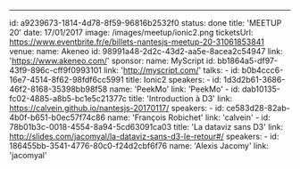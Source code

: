 ---

id: a9239673-1814-4d78-8f59-96816b2532f0
status: done
title: 'MEETUP 20'
date: 17/01/2017
image: /images/meetup/ionic2.png
ticketsUrl: https://www.eventbrite.fr/e/billets-nantesjs-meetup-20-31061853841
venue:
name: Akeneo
id: 98991a48-2d2c-43d2-aa5e-8acea2c54947
link: 'https://www.akeneo.com/'
sponsor:
name: MyScript
id: bb1864a5-df97-43f9-896c-cff9f0993101
link: 'http://myscript.com/'
talks: -
id: b0b4ccc6-16e7-4514-8f62-98fdf6cc5991
title: Ionic2
speakers: -
id: 1d3d2b61-3686-46f2-8168-35398bb98f58
name: 'PeekMo'
link: 'PeekMo' -
id: dab10135-fc02-4885-a8b5-bc1e5c21377c
title: 'Introduction à D3'
link: https://calvein.github.io/nantesjs-20170117/
speakers: -
id: ce583d28-82ab-4b0f-b651-b0ec57f74c86
name: 'François Robichet'
link: 'calvein' -
id: 78b01b3c-0018-4554-8a94-5cd63091ca03
title: 'La dataviz sans D3'
link: http://slides.com/jacomyal/la-dataviz-sans-d3-le-retour#/
speakers: -
id: 186455bb-3541-4776-80c0-f24d2cbf6f76
name: 'Alexis Jacomy'
link: 'jacomyal'
